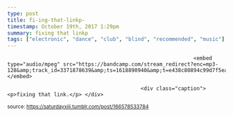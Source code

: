 ```yaml
---
type: post
title: fi-ing-that-linkp-
timestamp: October 19th, 2017 1:29pm
summary: fixing that linkp 
tags: ["electronic", "dance", "club", "blind", "recommended", "music"]
---
```


                
                
                
                
                
                
                
                                                                <embed type="audio/mpeg" src="https://bandcamp.com/stream_redirect?enc=mp3-128&amp;track_id=3371878639&amp;ts=1618890940&amp;t=e438c80894c99d7f5ea9b8ff27f66d1b29bdf5fb"></embed>
                    
                                               <div class="caption"><p>fixing that link.</p> </div>
                                    
                                
<small>source: https://saturdayxiii.tumblr.com/post/166578533784</small>